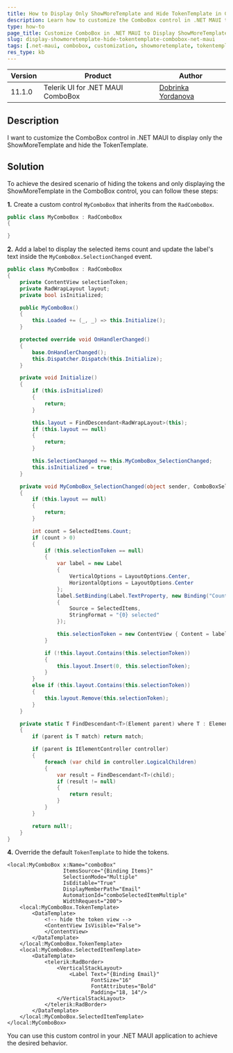 ```yaml
---
title: How to Display Only ShowMoreTemplate and Hide TokenTemplate in ComboBox for .NET MAUI
description: Learn how to customize the ComboBox control in .NET MAUI to display only the ShowMoreTemplate and hide the TokenTemplate.
type: how-to
page_title: Customize ComboBox in .NET MAUI to Display ShowMoreTemplate and Hide TokenTemplate
slug: display-showmoretemplate-hide-tokentemplate-combobox-net-maui
tags: [.net-maui, combobox, customization, showmoretemplate, tokentemplate]
res_type: kb
---
```


| Version | Product | Author | 
| --- | --- | ---- | 
| 11.1.0 | Telerik UI for .NET MAUI ComboBox | [Dobrinka Yordanova](https://www.telerik.com/blogs/author/dobrinka-yordanova)| 


## Description

I want to customize the ComboBox control in .NET MAUI to display only the ShowMoreTemplate and hide the TokenTemplate.

## Solution

To achieve the desired scenario of hiding the tokens and only displaying the ShowMoreTemplate in the ComboBox control, you can follow these steps:

**1.** Create a custom control `MyComboBox` that inherits from the `RadComboBox`.

```C#
public class MyComboBox : RadComboBox
{

}
```

**2.** Add a label to display the selected items count and update the label's text inside the `MyComboBox.SelectionChanged` event.

```C#
public class MyComboBox : RadComboBox
{
    private ContentView selectionToken;
    private RadWrapLayout layout;
    private bool isInitialized;

    public MyComboBox()
    {
        this.Loaded += (_, _) => this.Initialize();
    }

    protected override void OnHandlerChanged()
    {
        base.OnHandlerChanged();
        this.Dispatcher.Dispatch(this.Initialize);
    }

    private void Initialize()
    {
        if (this.isInitialized)
        {
            return;
        }

        this.layout = FindDescendant<RadWrapLayout>(this);
        if (this.layout == null)
        {
            return;
        }

        this.SelectionChanged += this.MyComboBox_SelectionChanged;
        this.isInitialized = true;
    }

    private void MyComboBox_SelectionChanged(object sender, ComboBoxSelectionChangedEventArgs e)
    {
        if (this.layout == null)
        {
            return;
        }

        int count = SelectedItems.Count;
        if (count > 0)
        {
            if (this.selectionToken == null)
            {
                var label = new Label
                {
                    VerticalOptions = LayoutOptions.Center,
                    HorizontalOptions = LayoutOptions.Center
                };
                label.SetBinding(Label.TextProperty, new Binding("Count")
                {
                    Source = SelectedItems,
                    StringFormat = "{0} selected"
                });

                this.selectionToken = new ContentView { Content = label };
            }

            if (!this.layout.Contains(this.selectionToken))
            {
                this.layout.Insert(0, this.selectionToken);
            }
        }
        else if (this.layout.Contains(this.selectionToken))
        {
            this.layout.Remove(this.selectionToken);
        }
    }

    private static T FindDescendant<T>(Element parent) where T : Element
    {
        if (parent is T match) return match;

        if (parent is IElementController controller)
        {
            foreach (var child in controller.LogicalChildren)
            {
                var result = FindDescendant<T>(child);
                if (result != null)
                {
                    return result;
                }
            }
        }

        return null!;
    }
}
```

**4.** Override the default `TokenTemplate` to hide the tokens.

```xaml
<local:MyComboBox x:Name="comboBox"
                  ItemsSource="{Binding Items}"
                  SelectionMode="Multiple"
                  IsEditable="True"
                  DisplayMemberPath="Email"
                  AutomationId="comboSelectedItemMultiple"
                  WidthRequest="200">
    <local:MyComboBox.TokenTemplate>
        <DataTemplate>
            <!-- hide the token view -->
            <ContentView IsVisible="False">
            </ContentView>
        </DataTemplate>
    </local:MyComboBox.TokenTemplate>
    <local:MyComboBox.SelectedItemTemplate>
        <DataTemplate>
            <telerik:RadBorder>
                <VerticalStackLayout>
                    <Label Text="{Binding Email}"
                           FontSize="16"
                           FontAttributes="Bold"
                           Padding="18, 14"/>
                </VerticalStackLayout>
            </telerik:RadBorder>
        </DataTemplate>
    </local:MyComboBox.SelectedItemTemplate>
</local:MyComboBox>
```

You can use this custom control in your .NET MAUI application to achieve the desired behavior.
